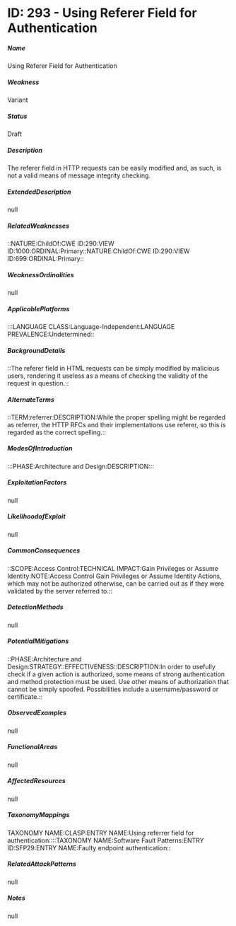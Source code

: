 # ID: 293 - Using Referer Field for Authentication
<h5>Name</h5>Using Referer Field for Authentication
<h5>Weakness</h5>Variant
<h5>Status</h5>Draft
<h5>Description</h5>The referer field in HTTP requests can be easily modified and, as such, is not a valid means of message integrity checking.
<h5>ExtendedDescription</h5>null
<h5>RelatedWeaknesses</h5>::NATURE:ChildOf:CWE ID:290:VIEW ID:1000:ORDINAL:Primary::NATURE:ChildOf:CWE ID:290:VIEW ID:699:ORDINAL:Primary::
<h5>WeaknessOrdinalities</h5>null
<h5>ApplicablePlatforms</h5>:::LANGUAGE CLASS:Language-Independent:LANGUAGE PREVALENCE:Undetermined::
<h5>BackgroundDetails</h5>::The referer field in HTML requests can be simply modified by malicious users, rendering it useless as a means of checking the validity of the request in question.::
<h5>AlternateTerms</h5>::TERM:referrer:DESCRIPTION:While the proper spelling might be regarded as referrer, the HTTP RFCs and their implementations use referer, so this is regarded as the correct spelling.::
<h5>ModesOfIntroduction</h5>:::PHASE:Architecture and Design:DESCRIPTION:::
<h5>ExploitationFactors</h5>null
<h5>LikelihoodofExploit</h5>null
<h5>CommonConsequences</h5>::SCOPE:Access Control:TECHNICAL IMPACT:Gain Privileges or Assume Identity:NOTE:Access Control Gain Privileges or Assume Identity Actions, which may not be authorized otherwise, can be carried out as if they were validated by the server referred to.::
<h5>DetectionMethods</h5>null
<h5>PotentialMitigations</h5>::PHASE:Architecture and Design:STRATEGY::EFFECTIVENESS::DESCRIPTION:In order to usefully check if a given action is authorized, some means of strong authentication and method protection must be used. Use other means of authorization that cannot be simply spoofed. Possibilities include a username/password or certificate.::
<h5>ObservedExamples</h5>null
<h5>FunctionalAreas</h5>null
<h5>AffectedResources</h5>null
<h5>TaxonomyMappings</h5>TAXONOMY NAME:CLASP:ENTRY NAME:Using referrer field for authentication::::TAXONOMY NAME:Software Fault Patterns:ENTRY ID:SFP29:ENTRY NAME:Faulty endpoint authentication::
<h5>RelatedAttackPatterns</h5>null
<h5>Notes</h5>null


